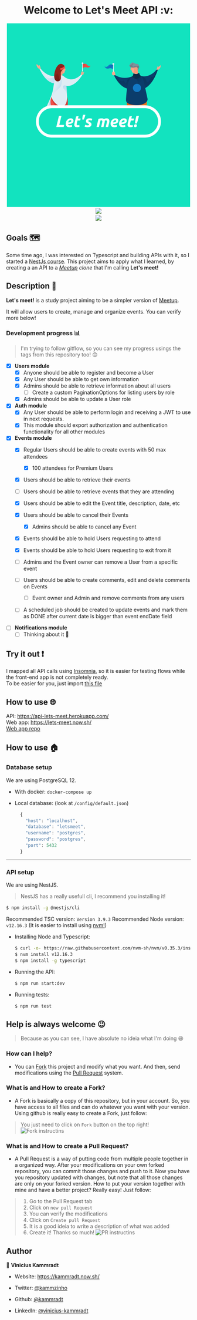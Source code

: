 


<h1 align="center">Welcome to Let's Meet API :v: </h1>

<div align="center">
    <img  src="./images/lets-meet.png"  alt="Let's meet logo"  width=500">
</div>



<div align="center">

<img  src="https://forthebadge.com/images/badges/built-with-love.svg" />

</div>



<div align="center">

<a  href="https://github.com/kammradt/lets-meet-api/stargazers">

<img  src="https://img.shields.io/github/stars/kammradt/lets-meet-api.svg?style=for-the-badge" />

</a>

</div>



##  Goals 🗺️

Some time ago, I was interested on Typescript and building APIs with it, so I started a [NestJs course](https://github.com/kammradt/learning-nestjs). This project aims to apply what I learned, by creating a an API to a *[Meetup](https://www.meetup.com/) clone* that I'm calling **Let's meet!**



##  Description 📝

**Let's meet!** is a study project aiming to be a simpler version of [Meetup](https://www.meetup.com/).

It will allow users to create, manage and organize events.
You can verify more below!


###  Development progress :bar_chart:

> I'm trying to follow gitflow, so you can see my progress usings the tags from this repository too! :blush:


- [x] **Users module**
	- [x] Anyone should be able to register and become a User
	- [x] Any User should be able to get own information
	- [x] Admins should be able to retrieve information about all users
	    - [ ] Create a custom PaginationOptions for listing users by role
	- [x] Admins should be able to update a User role

- [x] **Auth module**
	- [x] Any User should be able to perform login and receiving a JWT to use in next requests.
	- [x] This module should export authorization and authentication functionality for all other modules

- [x] **Events module**
	- [x] Regular Users should be able to create events with 50 max attendees
		- [x] 100 attendees for Premium Users
	- [x] Users should be able to retrieve their events
	- [ ] Users should be able to retrieve events that they are attending
	- [x] Users should be able to edit the Event title, description, date, etc
	- [x] Users should be able to cancel their Events
		- [x] Admins should be able to cancel any Event
	- [x] Events should be able to hold Users requesting to attend
	- [x] Events should be able to hold Users requesting to exit from it
	- [ ] Admins and the Event owner can remove a User from a specific event
	- [ ] Users should be able to create comments, edit and delete comments on Events
		- [ ] Event owner and Admin and remove comments from any users
	- [ ] A scheduled job should be created to update events and mark them as DONE after current date is bigger than event endDate field


- [ ] **Notifications module**
    - [ ] Thinking about it 🤔

##  Try it out :exclamation:

I mapped all API calls using [Insomnia](https://insomnia.rest/download/core/?&ref=), so it is easier for testing flows while the front-end app is not completely ready.     
To be easier for you, just import [this file](https://github.com/kammradt/lets-meet-api/blob/master/insomnia/Insomnia_api.json)
 

##  How to use :globe_with_meridians:

API: https://api-lets-meet.herokuapp.com/  
Web app: https://lets-meet.now.sh/  
[Web app repo](https://github.com/kammradt/lets-meet-client)

##  How to use :house:

### Database setup

We are using PostgreSQL 12.

- With docker:
	`docker-compose up`

- Local database:  (look at `/config/default.json`)
  ```js
	{
	  "host": "localhost",
      "database": "letsmeet",
      "username": "postgres",
      "password": "postgres",
      "port": 5432
	}
	```
***

### API setup

We are using NestJS.
> NestJS has a really usefull cli, I recommend you installing it!
```bash
$ npm install -g @nestjs/cli
```

Recommended TSC version: `Version 3.9.3`
Recommended Node version: `v12.16.3`
(It is easier to install using [nvm!](https://github.com/nvm-sh/nvm))

- Installing Node and Typescript:
	```bash
	$ curl -o- https://raw.githubusercontent.com/nvm-sh/nvm/v0.35.3/install.sh | bash
	$ nvm install v12.16.3
	$ npm install -g typescript
	```

- Running the API:
	```bash
	$ npm run start:dev
	```

- Running tests:
	```bash
	$ npm run test
	```

##  Help is always welcome :wink:
> Because as you can see, I have absolute no ideia what I'm doing :satisfied:

### How can I help?
- You can [Fork](https://help.github.com/en/github/getting-started-with-github/fork-a-repo) this project and modify what you want. And then, send modifications using the [Pull Request](https://help.github.com/en/github/collaborating-with-issues-and-pull-requests/creating-a-pull-request) system.

### What is and How to create a Fork?
- A Fork is basically a copy of this repository, but in your account. So, you have access to all files and can do whatever you want with your version.
Using github is really easy to create a Fork, just follow:
> You just need to click on `Fork` button on the top right!
![Fork instructins](https://i.imgur.com/zM6QQU2.gif)

### What is and How to create a Pull Request?
- A Pull Request is a way of putting code from multiple people together in a organized way. After your modifications on your own forked repository, you can commit those changes and push to it.
Now you have you repository updated with changes, but note that all those changes are only on your forked version.
How to put your version together with mine and have a better project? Really easy! Just follow:
> 1. Go to the Pull Request tab
> 2. Click on `new pull Request`
> 3. You can verify the modifications
> 4. Click on `Create pull Request`
> 5. It is a good ideia to write a description of what was added
> 5. Create it! Thanks so much!
![PR instructins](https://i.ibb.co/3rJ50TF/pr.gif)


##  Author

👤 **Vinicius Kammradt**

* Website: https://kammradt.now.sh/

* Twitter: [@kammzinho](https://twitter.com/kammzinho)

* Github: [@kammradt](https://github.com/kammradt)

* LinkedIn: [@vinicius-kammradt](https://linkedin.com/in/vinicius-kammradt)
